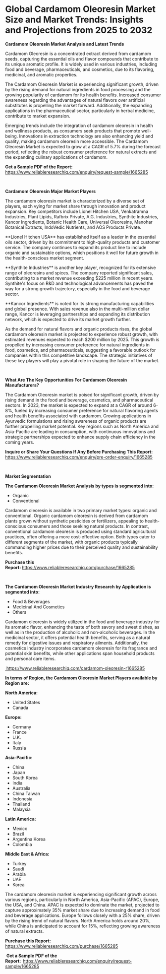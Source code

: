 <p><h1>Global Cardamom Oleoresin Market Size and Market Trends: Insights and Projections from 2025 to 2032</h1></p><p><strong>Cardamom Oleoresin Market Analysis and Latest Trends</strong></p>
<p><p>Cardamom Oleoresin is a concentrated extract derived from cardamom seeds, capturing the essential oils and flavor compounds that contribute to its unique aromatic profile. It is widely used in various industries, including food and beverage, pharmaceuticals, and cosmetics, due to its flavoring, medicinal, and aromatic properties.</p><p>The Cardamom Oleoresin Market is experiencing significant growth, driven by the rising demand for natural ingredients in food processing and the growing popularity of cardamom for its health benefits. Increased consumer awareness regarding the advantages of natural flavors over artificial substitutes is propelling the market forward. Additionally, the expanding applications in the pharmaceutical sector, particularly in herbal medicine, contribute to market expansion.</p><p>Emerging trends include the integration of cardamom oleoresin in health and wellness products, as consumers seek products that promote well-being. Innovations in extraction technology are also enhancing yield and quality, making cardamom oleoresin more accessible. The Cardamom Oleoresin Market is expected to grow at a CAGR of 5.7% during the forecast period, reflecting the robust consumer preference for natural extracts and the expanding culinary applications of cardamom.</p></p>
<p><strong>Get a Sample PDF of the Report:&nbsp;</strong> <a href="https://www.reliableresearchiq.com/enquiry/request-sample/1665285?utm_campaign=2744&utm_medium=2&utm_source=Github&utm_content=ia&utm_term=19042025&utm_id=cardamom-oleoresin">https://www.reliableresearchiq.com/enquiry/request-sample/1665285</a></p>
<p>&nbsp;</p>
<p><strong>Cardamom Oleoresin Major Market Players</strong></p>
<p><p>The cardamom oleoresin market is characterized by a diverse set of players, each vying for market share through innovation and product expansion. Key competitors include Lionel Hitchen USA, Venkatramna Industries, Plant Lipids, Rafbrix Private, A.G. Industries, Synthite Industries, Kancor Ingredients, Botanic Health Care, Universal Oleoresins, Manohar Botanical Extracts, IndoVedic Nutrients, and AOS Products Private.</p><p>**Lionel Hitchen USA** has established itself as a leader in the essential oils sector, driven by its commitment to high-quality products and customer service. The company continues to expand its product line to include organic and sustainable options, which positions it well for future growth in the health-conscious market segment.</p><p>**Synthite Industries** is another key player, recognized for its extensive range of oleoresins and spices. The company reported significant sales, contributing to a market revenue exceeding $225 million in recent years. Synthite's focus on R&D and technological advancements has paved the way for a strong growth trajectory, especially in the food and beverage sector.</p><p>**Kancor Ingredients** is noted for its strong manufacturing capabilities and global presence. With sales revenue also in the multi-million dollar range, Kancor is leveraging partnerships and expanding its distribution network, which is expected to drive its market growth further.</p><p>As the demand for natural flavors and organic products rises, the global cardamom oleoresin market is projected to experience robust growth, with estimated revenues expected to reach $200 million by 2025. This growth is propelled by increasing consumer preference for natural ingredients in food, cosmetics, and pharmaceuticals, suggesting a favorable outlook for companies within this competitive landscape. The strategic initiatives of these key players will play a pivotal role in shaping the future of the market.</p></p>
<p>&nbsp;</p>
<p><strong>What Are The Key Opportunities For Cardamom Oleoresin Manufacturers?</strong></p>
<p><p>The Cardamom Oleoresin market is poised for significant growth, driven by rising demand in the food and beverage, cosmetics, and pharmaceutical sectors. In 2023, the market is expected to expand at a CAGR of around 6-8%, fueled by increasing consumer preference for natural flavoring agents and health benefits associated with cardamom. Growing applications in Ayurvedic formulations and rising awareness of organic products are further propelling market potential. Key regions such as North America and Asia-Pacific are leading in consumption, with continuous innovations and strategic partnerships expected to enhance supply chain efficiency in the coming years.</p></p>
<p><strong>Inquire or Share Your Questions If Any Before Purchasing This Report:</strong> <a href="https://www.reliableresearchiq.com/enquiry/pre-order-enquiry/1665285?utm_campaign=2744&utm_medium=2&utm_source=Github&utm_content=ia&utm_term=19042025&utm_id=cardamom-oleoresin">https://www.reliableresearchiq.com/enquiry/pre-order-enquiry/1665285</a></p>
<p>&nbsp;</p>
<p><strong>Market Segmentation</strong></p>
<p><strong>The Cardamom Oleoresin Market Analysis by types is segmented into:</strong></p>
<p><ul><li>Organic</li><li>Conventional</li></ul></p>
<p><p>Cardamom oleoresin is available in two primary market types: organic and conventional. Organic cardamom oleoresin is derived from cardamom plants grown without synthetic pesticides or fertilizers, appealing to health-conscious consumers and those seeking natural products. In contrast, conventional cardamom oleoresin is produced using standard agricultural practices, often offering a more cost-effective option. Both types cater to different segments of the market, with organic products typically commanding higher prices due to their perceived quality and sustainability benefits.</p></p>
<p><strong>Purchase this Report:&nbsp;</strong><a href="https://www.reliableresearchiq.com/purchase/1665285?utm_campaign=2744&utm_medium=2&utm_source=Github&utm_content=ia&utm_term=19042025&utm_id=cardamom-oleoresin">https://www.reliableresearchiq.com/purchase/1665285</a></p>
<p>&nbsp;</p>
<p><strong>The Cardamom Oleoresin Market Industry Research by Application is segmented into:</strong></p>
<p><ul><li>Food & Beverages</li><li>Medicinal And Cosmetics</li><li>Others</li></ul></p>
<p><p>Cardamom oleoresin is widely utilized in the food and beverage industry for its aromatic flavor, enhancing the taste of both savory and sweet dishes, as well as in the production of alcoholic and non-alcoholic beverages. In the medicinal sector, it offers potential health benefits, serving as a natural remedy for digestive issues and respiratory ailments. Additionally, the cosmetics industry incorporates cardamom oleoresin for its fragrance and potential skin benefits, while other applications span household products and personal care items.</p></p>
<p><a href="https://www.reliableresearchiq.com/cardamom-oleoresin-r1665285?utm_campaign=2744&utm_medium=2&utm_source=Github&utm_content=ia&utm_term=19042025&utm_id=cardamom-oleoresin">&nbsp;https://www.reliableresearchiq.com/cardamom-oleoresin-r1665285</a></p>
<p><strong>In terms of Region, the Cardamom Oleoresin Market Players available by Region are:</strong></p>
<p>
    <p> <strong> North America: </strong>
        <ul>
            <li>United States</li>
            <li>Canada</li>
        </ul>
        </p> 
    <p> <strong> Europe: </strong>
        <ul>
            <li>Germany</li>
            <li>France</li>
            <li>U.K.</li>
            <li>Italy</li>
            <li>Russia</li>
        </ul>
        </p> 
    <p> <strong> Asia-Pacific: </strong>
        <ul>
            <li>China</li>
            <li>Japan</li>
            <li>South Korea</li>
            <li>India</li>
            <li>Australia</li>
            <li>China Taiwan</li>
            <li>Indonesia</li>
            <li>Thailand</li>
            <li>Malaysia</li>
        </ul>
        </p> 
    <p> <strong> Latin America: </strong>
        <ul>
            <li>Mexico</li>
            <li>Brazil</li>
            <li>Argentina Korea</li>
            <li>Colombia</li>
        </ul>
        </p> 
    <p> <strong> Middle East & Africa: </strong>
        <ul>
            <li>Turkey</li>
            <li>Saudi</li>
            <li>Arabia</li>
            <li>UAE</li>
            <li>Korea</li>
        </ul>
    </p>
    </p>
<p><p>The cardamom oleoresin market is experiencing significant growth across various regions, particularly in North America, Asia-Pacific (APAC), Europe, the USA, and China. APAC is expected to dominate the market, projected to capture approximately 35% market share due to increasing demand in food and beverage applications. Europe follows closely with a 25% share, driven by the rising trend of natural flavors. North America holds around 20%, while China is anticipated to account for 15%, reflecting growing awareness of natural extracts.</p></p>
<p><strong>Purchase this Report: </strong><a href="https://www.reliableresearchiq.com/purchase/1665285?utm_campaign=2744&utm_medium=2&utm_source=Github&utm_content=ia&utm_term=19042025&utm_id=cardamom-oleoresin">https://www.reliableresearchiq.com/purchase/1665285</a></p>
<p>&nbsp;<strong>Get a Sample PDF of the Report:&nbsp;&nbsp;</strong><a href="https://www.reliableresearchiq.com/enquiry/request-sample/1665285?utm_campaign=2744&utm_medium=2&utm_source=Github&utm_content=ia&utm_term=19042025&utm_id=cardamom-oleoresin">https://www.reliableresearchiq.com/enquiry/request-sample/1665285</a></p>
<p><strong></strong></p>
<p><p></p><p></p><p></p></p>